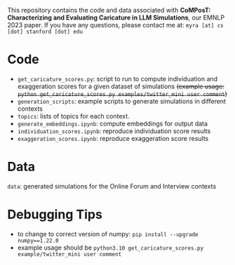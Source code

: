 This repository contains the code and data associated with **CoMPosT: Characterizing and Evaluating Caricature in LLM Simulations**, our EMNLP 2023 paper. If you have any questions, please contact me at: `myra [at] cs [dot] stanford [dot] edu`

# Code
- `get_caricature_scores.py`: script to run to compute individuation and exaggeration scores for a given dataset of simulations ~~(example usage: `python get_caricature_scores.py examples/twitter_mini user comment`)~~
- `generation_scripts`: example scripts to generate simulations in different contexts 
- `topics`: lists of topics for each context.
- `generate_embeddings.ipynb`: compute embeddings for output data
- `individuation_scores.ipynb`: reproduce individuation score results
- `exaggeration_scores.ipynb`: reproduce exaggeration score results

# Data
`data`: generated simulations for the Online Forum and Interview contexts

# Debugging Tips
- to change to correct version of numpy: `pip install --upgrade  numpy==1.22.0`
- example usage should be `python3.10 get_caricature_scores.py example/twitter_mini user comment`
